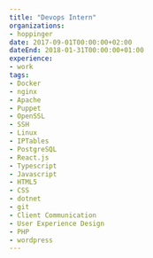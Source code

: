```yaml
---
title: "Devops Intern"
organizations:
- hoppinger
date: 2017-09-01T00:00:00+02:00
dateEnd: 2018-01-31T00:00:00+01:00
experience:
- work
tags:
- Docker
- nginx
- Apache
- Puppet
- OpenSSL
- SSH
- Linux
- IPTables
- PostgreSQL
- React.js
- Typescript
- Javascript
- HTML5
- CSS
- dotnet
- git
- Client Communication
- User Experience Design
- PHP
- wordpress
---
```


